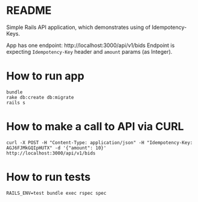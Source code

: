 # README

Simple Rails API application, which demonstrates using of Idempotency-Keys.

App has one endpoint: http://localhost:3000/api/v1/bids
Endpoint is expecting `Idempotency-Key` header and `amount` params (as Integer).

# How to run app

```
bundle
rake db:create db:migrate
rails s
```

# How to make a call to API via CURL

```
curl -X POST -H "Content-Type: application/json" -H "Idempotency-Key: AGJ6FJMkGQIpHUTX" -d '{"amount": 10}' http://localhost:3000/api/v1/bids
```

# How to run tests


```
RAILS_ENV=test bundle exec rspec spec
```
